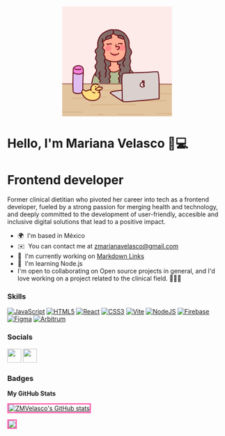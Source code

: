 <div align="center">
  <img src="https://raw.githubusercontent.com/ZMVelasco/ZMVelasco/main/Avatar_mariana.png" class="avatar" alt="Mariana Velasco Illustration" style="width: 50%; height: 50%;">
</div>

<link rel="stylesheet" href="styles.css">

<h1><strong>Hello, I'm Mariana Velasco 🌸💻</strong></h1>
<h1><strong>Frontend developer</strong></h1>

Former clinical dietitian who pivoted her career into tech as a frontend developer, fueled by a strong passion for merging health and technology, and deeply committed to the development of user-friendly, accesible and inclusive digital solutions that lead to a positive impact.

* 🌍  I'm based in México
* ✉️  You can contact me at [zmarianavelasco@gmail.com](mailto:zmarianavelasco@gmail.com)
* 🚀  I'm currently working on [Markdown Links](http://github.com/ZMVelasco/md-links-lite)
* 🧠  I'm learning Node.js
* I'm open to collaborating on Open source projects in general, and I'd love working on a project related to the clinical field. 👩🏽‍⚕️

### Skills


<p align="left">
<a href="https://developer.mozilla.org/en-US/docs/Web/JavaScript" target="_blank" rel="noreferrer"><img src="https://raw.githubusercontent.com/danielcranney/readme-generator/main/public/icons/skills/javascript-colored.svg" width="36" height="36" alt="JavaScript" /></a>
<a href="https://developer.mozilla.org/en-US/docs/Glossary/HTML5" target="_blank" rel="noreferrer"><img src="https://raw.githubusercontent.com/danielcranney/readme-generator/main/public/icons/skills/html5-colored.svg" width="36" height="36" alt="HTML5" /></a>
<a href="https://reactjs.org/" target="_blank" rel="noreferrer"><img src="https://raw.githubusercontent.com/danielcranney/readme-generator/main/public/icons/skills/react-colored.svg" width="36" height="36" alt="React" /></a>
<a href="https://www.w3.org/TR/CSS/#css" target="_blank" rel="noreferrer"><img src="https://raw.githubusercontent.com/danielcranney/readme-generator/main/public/icons/skills/css3-colored.svg" width="36" height="36" alt="CSS3" /></a>
<a href="https://vitejs.dev/" target="_blank" rel="noreferrer"><img src="https://raw.githubusercontent.com/danielcranney/readme-generator/main/public/icons/skills/vite-colored.svg" width="36" height="36" alt="Vite" /></a>
<a href="https://nodejs.org/en/" target="_blank" rel="noreferrer"><img src="https://raw.githubusercontent.com/danielcranney/readme-generator/main/public/icons/skills/nodejs-colored.svg" width="36" height="36" alt="NodeJS" /></a>
<a href="https://firebase.google.com/" target="_blank" rel="noreferrer"><img src="https://raw.githubusercontent.com/danielcranney/readme-generator/main/public/icons/skills/firebase-colored.svg" width="36" height="36" alt="Firebase" /></a>
<a href="https://www.figma.com/" target="_blank" rel="noreferrer"><img src="https://raw.githubusercontent.com/danielcranney/readme-generator/main/public/icons/skills/figma-colored.svg" width="36" height="36" alt="Figma" /></a>
<a href="https://portal.arbitrum.one/" target="_blank" rel="noreferrer"><img src="https://raw.githubusercontent.com/danielcranney/readme-generator/main/public/icons/skills/arbitrum-colored.svg" width="36" height="36" alt="Arbitrum" /></a>
</p>


### Socials

<p align="left"> <a href="https://www.github.com/ZMVelasco" target="_blank" rel="noreferrer"><img src="https://raw.githubusercontent.com/danielcranney/readme-generator/main/public/icons/socials/github.svg" width="32" height="32" /></a> <a href="https://www.linkedin.com/in/zmariana-velasco" target="_blank" rel="noreferrer"><img src="https://raw.githubusercontent.com/danielcranney/readme-generator/main/public/icons/socials/linkedin.svg" width="32" height="32" /></a></p>

### Badges

<b>My GitHub Stats</b>

<a href="http://www.github.com/ZMVelasco"><img src="https://github-readme-stats.vercel.app/api?username=ZMVelasco&show_icons=true&hide=&count_private=true&title_color=CCCCFF&text_color=ffffff&icon_color=CCCCFF&bg_color=000000&hide_border=true&show_icons=true" alt="ZMVelasco's GitHub stats" style="border: 3px solid #FF69B4;" /></a>

<a href="http://www.github.com/ZMVelasco"><img src="https://github-readme-streak-stats.herokuapp.com/?user=ZMVelasco&stroke=ffffff&background=000000&ring=CCCCFF&fire=CCCCFF&currStreakNum=ffffff&currStreakLabel=CCCCFF&sideNums=ffffff&sideLabels=ffffff&dates=ffffff&hide_border=true" style="border: 3px solid #FF69B4;" /></a>
<style>
  .rounded-image {
    border-radius: 20px;
  }
</style>
